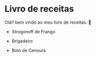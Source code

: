 # Livro de receitas

Olá!! bem vindo ao meu livro de receitas. :wave:

- Strogonoff de Frango

- Brigadeiro

- Bolo de Cenoura
